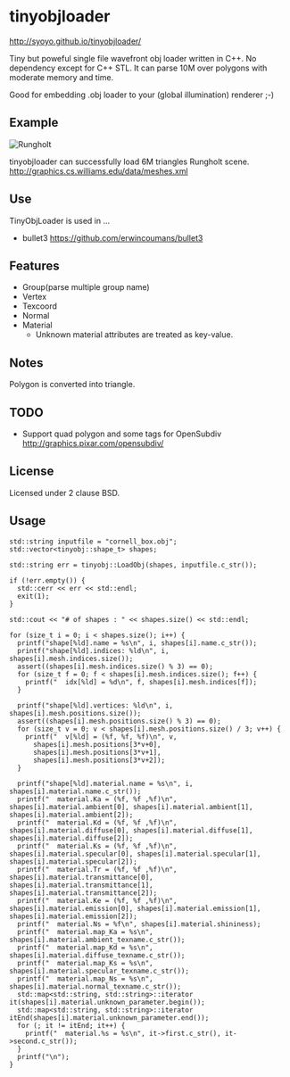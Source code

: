 tinyobjloader
=============

http://syoyo.github.io/tinyobjloader/

Tiny but poweful single file wavefront obj loader written in C++. No dependency except for C++ STL. It can parse 10M over polygons with moderate memory and time.

Good for embedding .obj loader to your (global illumination) renderer ;-)


Example
-------

![Rungholt](https://github.com/syoyo/tinyobjloader/blob/master/images/rungholt.jpg?raw=true)

tinyobjloader can successfully load 6M triangles Rungholt scene.
http://graphics.cs.williams.edu/data/meshes.xml

Use
---

TinyObjLoader is used in ...

* bullet3 https://github.com/erwincoumans/bullet3

Features
--------

* Group(parse multiple group name)
* Vertex
* Texcoord
* Normal
* Material
  * Unknown material attributes are treated as key-value.

Notes
-----

Polygon is converted into triangle.

TODO
----

* Support quad polygon and some tags for OpenSubdiv http://graphics.pixar.com/opensubdiv/

License
-------

Licensed under 2 clause BSD.

Usage
-----

    std::string inputfile = "cornell_box.obj";
    std::vector<tinyobj::shape_t> shapes;
  
    std::string err = tinyobj::LoadObj(shapes, inputfile.c_str());
  
    if (!err.empty()) {
      std::cerr << err << std::endl;
      exit(1);
    }
  
    std::cout << "# of shapes : " << shapes.size() << std::endl;
  
    for (size_t i = 0; i < shapes.size(); i++) {
      printf("shape[%ld].name = %s\n", i, shapes[i].name.c_str());
      printf("shape[%ld].indices: %ld\n", i, shapes[i].mesh.indices.size());
      assert((shapes[i].mesh.indices.size() % 3) == 0);
      for (size_t f = 0; f < shapes[i].mesh.indices.size(); f++) {
        printf("  idx[%ld] = %d\n", f, shapes[i].mesh.indices[f]);
      }
  
      printf("shape[%ld].vertices: %ld\n", i, shapes[i].mesh.positions.size());
      assert((shapes[i].mesh.positions.size() % 3) == 0);
      for (size_t v = 0; v < shapes[i].mesh.positions.size() / 3; v++) {
        printf("  v[%ld] = (%f, %f, %f)\n", v,
          shapes[i].mesh.positions[3*v+0],
          shapes[i].mesh.positions[3*v+1],
          shapes[i].mesh.positions[3*v+2]);
      }
    
      printf("shape[%ld].material.name = %s\n", i, shapes[i].material.name.c_str());
      printf("  material.Ka = (%f, %f ,%f)\n", shapes[i].material.ambient[0], shapes[i].material.ambient[1], shapes[i].material.ambient[2]);
      printf("  material.Kd = (%f, %f ,%f)\n", shapes[i].material.diffuse[0], shapes[i].material.diffuse[1], shapes[i].material.diffuse[2]);
      printf("  material.Ks = (%f, %f ,%f)\n", shapes[i].material.specular[0], shapes[i].material.specular[1], shapes[i].material.specular[2]);
      printf("  material.Tr = (%f, %f ,%f)\n", shapes[i].material.transmittance[0], shapes[i].material.transmittance[1], shapes[i].material.transmittance[2]);
      printf("  material.Ke = (%f, %f ,%f)\n", shapes[i].material.emission[0], shapes[i].material.emission[1], shapes[i].material.emission[2]);
      printf("  material.Ns = %f\n", shapes[i].material.shininess);
      printf("  material.map_Ka = %s\n", shapes[i].material.ambient_texname.c_str());
      printf("  material.map_Kd = %s\n", shapes[i].material.diffuse_texname.c_str());
      printf("  material.map_Ks = %s\n", shapes[i].material.specular_texname.c_str());
      printf("  material.map_Ns = %s\n", shapes[i].material.normal_texname.c_str());
      std::map<std::string, std::string>::iterator it(shapes[i].material.unknown_parameter.begin());
      std::map<std::string, std::string>::iterator itEnd(shapes[i].material.unknown_parameter.end());
      for (; it != itEnd; it++) {
        printf("  material.%s = %s\n", it->first.c_str(), it->second.c_str());
      }
      printf("\n");
    }

